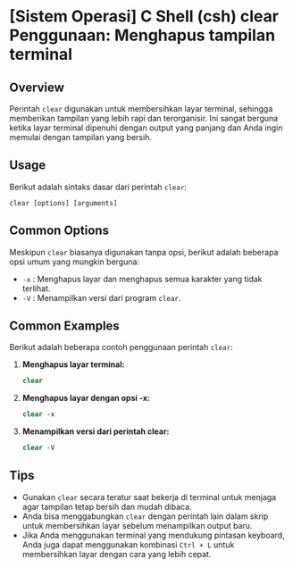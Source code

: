 # [Sistem Operasi] C Shell (csh) clear Penggunaan: Menghapus tampilan terminal

## Overview
Perintah `clear` digunakan untuk membersihkan layar terminal, sehingga memberikan tampilan yang lebih rapi dan terorganisir. Ini sangat berguna ketika layar terminal dipenuhi dengan output yang panjang dan Anda ingin memulai dengan tampilan yang bersih.

## Usage
Berikut adalah sintaks dasar dari perintah `clear`:

```
clear [options] [arguments]
```

## Common Options
Meskipun `clear` biasanya digunakan tanpa opsi, berikut adalah beberapa opsi umum yang mungkin berguna:

- `-x` : Menghapus layar dan menghapus semua karakter yang tidak terlihat.
- `-V` : Menampilkan versi dari program `clear`.

## Common Examples
Berikut adalah beberapa contoh penggunaan perintah `clear`:

1. **Menghapus layar terminal:**
   ```csh
   clear
   ```

2. **Menghapus layar dengan opsi -x:**
   ```csh
   clear -x
   ```

3. **Menampilkan versi dari perintah clear:**
   ```csh
   clear -V
   ```

## Tips
- Gunakan `clear` secara teratur saat bekerja di terminal untuk menjaga agar tampilan tetap bersih dan mudah dibaca.
- Anda bisa menggabungkan `clear` dengan perintah lain dalam skrip untuk membersihkan layar sebelum menampilkan output baru.
- Jika Anda menggunakan terminal yang mendukung pintasan keyboard, Anda juga dapat menggunakan kombinasi `Ctrl + L` untuk membersihkan layar dengan cara yang lebih cepat.